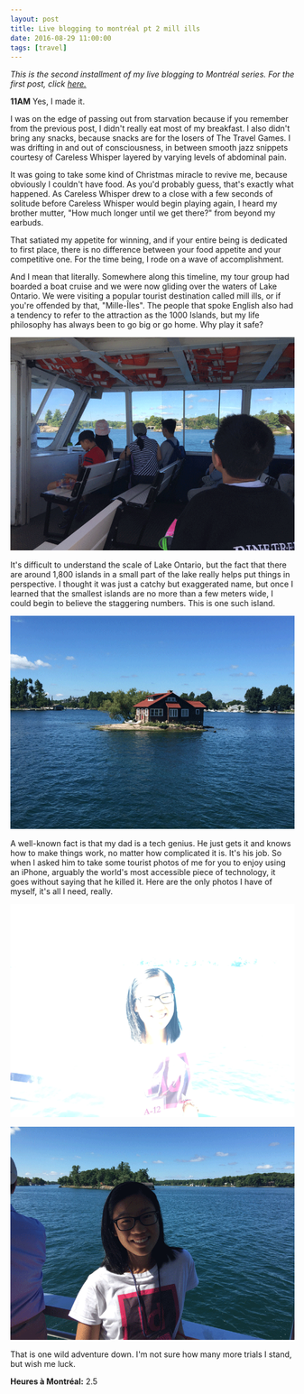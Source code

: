```yaml
---
layout: post
title: Live blogging to montréal pt 2 mill ills
date: 2016-08-29 11:00:00
tags: [travel]
---
```

*This is the second installment of my live blogging to Montréal series. For the first post, click [here.](http://www.elainegao.com/blog/live-blogging-to-montreal-1)*

**11AM** Yes, I made it.

I was on the edge of passing out from starvation because if you remember from the previous post, I didn't really eat most of my breakfast. I also didn't bring any snacks, because snacks are for the losers of The Travel Games. I was drifting in and out of consciousness, in between smooth jazz snippets courtesy of Careless Whisper layered by varying levels of abdominal pain.

It was going to take some kind of Christmas miracle to revive me, because obviously I couldn't have food. As you'd probably guess, that's exactly what happened. As Careless Whisper drew to a close with a few seconds of solitude before Careless Whisper would begin playing again, I heard my brother mutter, "How much longer until we get there?" from beyond my earbuds.

That satiated my appetite for winning, and if your entire being is dedicated to first place, there is no difference between your food appetite and your competitive one. For the time being, I rode on a wave of accomplishment.

And I mean that literally. Somewhere along this timeline, my tour group had boarded a boat cruise and we were now gliding over the waters of Lake Ontario. We were visiting a popular tourist destination called mill ills, or if you're offended by that, "Mille-Îles". The people that spoke English also had a tendency to refer to the attraction as the 1000 Islands, but my life philosophy has always been to go big or go home. Why play it safe?

![On a cruise](images/inside.png "Inside view ft. bro")


It's difficult to understand the scale of Lake Ontario, but the fact that there are around 1,800 islands in a small part of the lake really helps put things in perspective. I thought it was just a catchy but exaggerated name, but once I learned that the smallest islands are no more than a few meters wide, I could begin to believe the staggering numbers. This is one such island.

![Very small island](images/tinyhouse.png "tiny tower")

A well-known fact is that my dad is a tech genius. He just gets it and knows how to make things work, no matter how complicated it is. It's his job. So when I asked him to take some tourist photos of me for you to enjoy using an iPhone, arguably the world's most accessible piece of technology, it goes without saying that he killed it. Here are the only photos I have of myself, it's all I need, really.

![Overexposed Elaine](images/overexposed.png "I've always gotten compliments on my 1000 watt smile")

![Underexposed Elaine](images/underexposed.png "But I'd also make a really good spy because I can blend in when I want to")

That is one wild adventure down. I'm not sure how many more trials I stand, but wish me luck.

**Heures à Montréal:** 2.5
